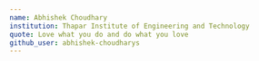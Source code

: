 ```yaml
---
name: Abhishek Choudhary
institution: Thapar Institute of Engineering and Technology
quote: Love what you do and do what you love
github_user: abhishek-choudharys
---
```

